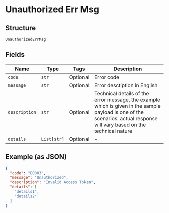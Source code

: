 
# Unauthorized Err Msg

## Structure

`UnauthorizedErrMsg`

## Fields

| Name | Type | Tags | Description |
|  --- | --- | --- | --- |
| `code` | `str` | Optional | Error code |
| `message` | `str` | Optional | Error desctiption in English |
| `description` | `str` | Optional | Technical details of the error message, the example which is given in the sample payload is one of the scenarios. actual response will vary based on the technical nature |
| `details` | `List[str]` | Optional | - |

## Example (as JSON)

```json
{
  "code": "E0003",
  "message": "Unauthorized",
  "description": "Invalid Access Token",
  "details": [
    "details1",
    "details2"
  ]
}
```

